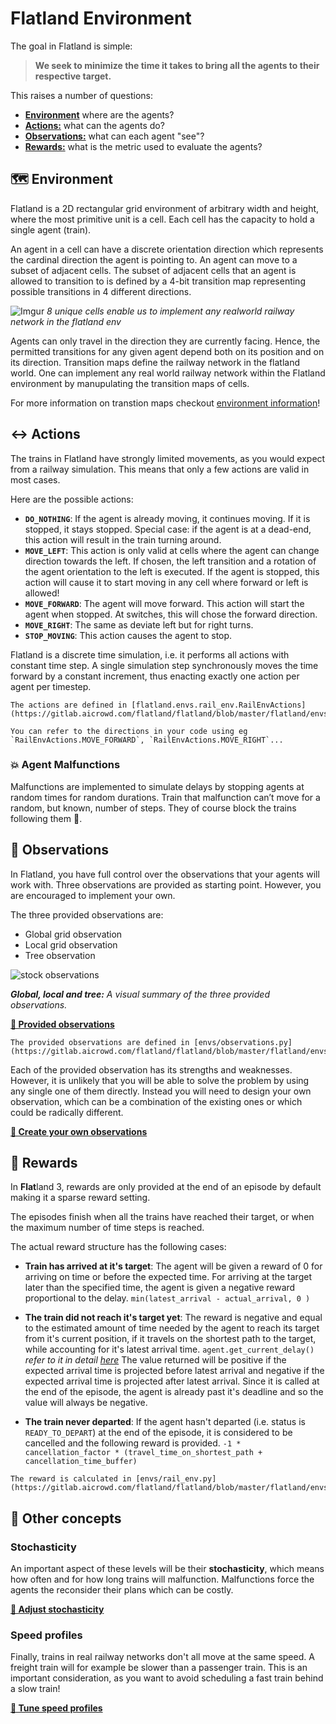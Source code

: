 Flatland Environment
====================

The goal in Flatland is simple:

> **We seek to minimize the time it takes to bring all the agents to their respective target.** 

This raises a number of questions:

- [**Environment**](#Environment) where are the agents?
- [**Actions:**](#actions) what can the agents do?
- [**Observations:**](#observations) what can each agent "see"?
- [**Rewards:**](#rewards) what is the metric used to evaluate the agents?


🗺️ Environment
---

Flatland is a 2D rectangular grid environment of arbitrary width and height, where the most primitive unit is a cell. Each cell has the capacity to hold a single agent (train).

An agent in a cell can have a discrete orientation direction which represents the cardinal direction the agent is pointing to. An agent can move to a subset of adjacent cells. The subset of adjacent cells that an agent is allowed to transition to is defined by a 4-bit transition map representing possible transitions in 4 different directions.

![Imgur](https://i.imgur.com/Q72tAI8.png)
*8 unique cells enable us to implement any realworld railway network in the flatland env*

Agents can only travel in the direction they are currently facing. Hence, the permitted transitions for any given agent depend both on its position and on its direction. Transition maps define the railway network in the flatland world. One can implement any real world railway network within the Flatland environment by manupulating the transition maps of cells.
 
For more information on transtion maps checkout [environment information](../environment/environment_information)!


↔️ Actions
---

The trains in Flatland have strongly limited movements, as you would expect from a railway simulation. This means that only a few actions are valid in most cases. 

Here are the possible actions:

- **`DO_NOTHING`**:  If the agent is already moving, it continues moving. If it is stopped, it stays stopped. Special case: if the agent is at a dead-end, this action will result in the train turning around.
- **`MOVE_LEFT`**: This action is only valid at cells where the agent can change direction towards the left. If chosen, the left transition and a rotation of the agent orientation to the left is executed. If the agent is stopped, this action will cause it to start moving in any cell where forward or left is allowed!
- **`MOVE_FORWARD`**: The agent will move forward. This action will start the agent when stopped. At switches, this will chose the forward direction.
- **`MOVE_RIGHT`**: The same as deviate left but for right turns.
- **`STOP_MOVING`**: This action causes the agent to stop.

Flatland is a discrete time simulation, i.e. it performs all actions with constant time step. A single simulation step synchronously moves the time forward by a constant increment, thus enacting exactly one action per agent per timestep.
```{admonition} Code reference
The actions are defined in [flatland.envs.rail_env.RailEnvActions](https://gitlab.aicrowd.com/flatland/flatland/blob/master/flatland/envs/rail_env.py#L69).

You can refer to the directions in your code using eg `RailEnvActions.MOVE_FORWARD`, `RailEnvActions.MOVE_RIGHT`...
```
### 💥 Agent Malfunctions
Malfunctions are implemented to simulate delays by stopping agents at random times for random durations. Train that malfunction can’t move for a random, but known, number of steps. They of course block the trains following them 😬.

👀 Observations
---

In Flatland, you have full control over the observations that your agents will work with. Three observations are provided as starting point. However, you are encouraged to implement your own.

The three provided observations are:
- Global grid observation
- Local grid observation
- Tree observation

![stock observations](https://i.imgur.com/oo8EIYv.png)

***Global, local and tree:** A visual summary of the three provided observations.*

**[🔗 Provided observations](environment/observations)**

```{admonition} Code reference
The provided observations are defined in [envs/observations.py](https://gitlab.aicrowd.com/flatland/flatland/blob/master/flatland/envs/observations.py)
```

Each of the provided observation has its strengths and weaknesses. However, it is unlikely that you will be able to solve the problem by using any single one of them directly. Instead you will need to design your own observation, which can be a combination of the existing ones or which could be radically different.

**[🔗 Create your own observations](../environment/custom_observations)**


🌟 Rewards
----------

In **Flat**land 3, rewards are only provided at the end of an episode by default making it a sparse reward setting.

The episodes finish when all the trains have reached their target, or when the maximum number of time steps is reached. 

The actual reward structure has the following cases:

- **Train has arrived at it's target**: The agent will be given a reward of 0 for arriving on time or before the expected time. For arriving at the target later than the specified time, the agent is given a negative reward proportional to the delay.
`min(latest_arrival - actual_arrival, 0 )`

- **The train did not reach it's target yet**: The reward is negative and equal to the estimated amount of time needed by the agent to reach its target from it's current position, if it travels on the shortest path to the target, while accounting for it's latest arrival time.
`agent.get_current_delay()` *refer to it in detail [here](../environment/timetables)*
The value returned will be positive if the expected arrival time is projected before latest arrival and negative if the expected arrival time is projected after latest arrival. Since it is called at the end of the episode, the agent is already past it's deadline and so the value will always be negative.

- **The train never departed**: If the agent hasn't departed (i.e. status is `READY_TO_DEPART`) at the end of the episode, it is considered to be cancelled and the following reward is provided.
`-1 * cancellation_factor * (travel_time_on_shortest_path + cancellation_time_buffer)`

```{admonition} Code reference
The reward is calculated in [envs/rail_env.py](https://gitlab.aicrowd.com/flatland/flatland/blob/master/flatland/envs/rail_env.py)
```



🚉 Other concepts
-----------------

### Stochasticity

An important aspect of these levels will be their **stochasticity**, which means how often and for how long trains will malfunction. Malfunctions force the agents the reconsider their plans which can be costly. 

**[🔗 Adjust stochasticity](../environment/stochasticity)**

### Speed profiles

Finally, trains in real railway networks don't all move at the same speed. A freight train will for example be slower than a passenger train. This is an important consideration, as you want to avoid scheduling a fast train behind a slow train!

**[🔗 Tune speed profiles](../environment/speed_profiles)**